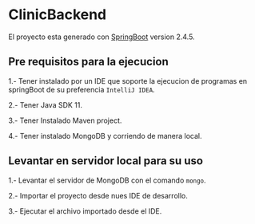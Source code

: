 # ClinicBackend

El proyecto esta generado con [SpringBoot](https://spring.io/projects/spring-boot) version 2.4.5.

## Pre requisitos para la ejecucion 

1.- Tener instalado por un IDE que soporte la ejecucion de programas en springBoot de su preferencia `IntelliJ IDEA`.

2.- Tener Java SDK 11.

3.- Tener Instalado Maven project.

4.- Tener instalado MongoDB y corriendo de manera local.


## Levantar en servidor local para su uso 

1.- Levantar el servidor de MongoDB con el comando `mongo`.

2.- Importar el proyecto desde nues IDE de desarrollo.

3.- Ejecutar el archivo importado desde el IDE.

